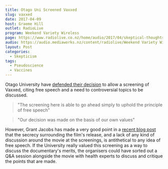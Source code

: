 ```yaml
---
title: Otago Uni Screened Vaxxed
slug: vaxxed
date: 2017-04-09
host: Graeme Hill
outlet: RadioLive
program: Weekend Variety Wireless
page: https://www.radiolive.co.nz/home/audio/2017/04/skeptical-thoughts-with-mark-honeychurch.html
audio: https://audio.mediaworks.nz/content/radiolive/Weekend Variety Wireless/April 2017/09_04_17_skeptical.mp3
layout: Post
categories:
  - Skepticism
tags:
  - Pseudoscience
  - Vaccines
---
```


Otago University have [defended their decision](https://www.odt.co.nz/news/campus/university-of-otago/anti-vaccines-film-screening-%E2%80%98free-speech%E2%80%99) to allow a screening of Vaxxed, citing free speech and a need to controversial topics to be discussed.

<!-- more -->

> "The screening here is able to go ahead simply to uphold the principle of free speech"

> "Our decision was made on the basis of our own values"

However, Grant Jacobs has made a very good point in a [recent blog post](http://sciblogs.co.nz/code-for-life/2017/04/07/vaxxed-university-otago-venues-able-decline/) that the secrecy surrounding the film's release, and a lack of any kind of discussion around the movie at the screenings, is antithetical to any idea of free speech. If the University really valued this screening as a way to discuss the documentary's merits, the organisers could have sorted out a Q&A session alongside the movie with health experts to discuss and critique the points that are made.

